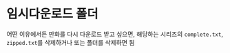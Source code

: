 # 임시다운로드 폴더

어떤 이유에서든 만화를 다시 다운로드 받고 싶으면, 해당하는 시리즈의 `complete.txt`, `zipped.txt`를 삭제하거나 또는 폴더를 삭제하면 됨
